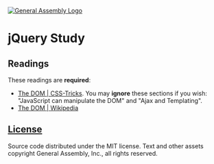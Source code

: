 [![General Assembly Logo](https://camo.githubusercontent.com/1a91b05b8f4d44b5bbfb83abac2b0996d8e26c92/687474703a2f2f692e696d6775722e636f6d2f6b6538555354712e706e67)](https://generalassemb.ly/education/web-development-immersive)

# jQuery Study

## Readings

These readings are **required**:

-   [The DOM | CSS-Tricks](https://css-tricks.com/dom/). You may **ignore**
    these sections if you wish: "JavaScript can manipulate the DOM" and "Ajax
    and Templating".
-   [The DOM | Wikipedia](https://en.wikipedia.org/wiki/Document_Object_Model)

## [License](LICENSE)

Source code distributed under the MIT license. Text and other assets copyright
General Assembly, Inc., all rights reserved.
